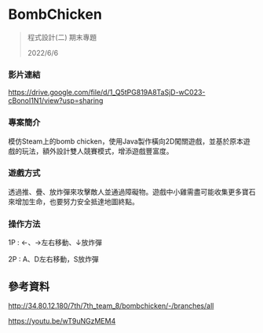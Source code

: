 # BombChicken

> 程式設計(二) 期末專題
>
> 2022/6/6

### 影片連結

https://drive.google.com/file/d/1_Q5tPG819A8TaSjD-wC023-cBonoI1N1/view?usp=sharing

### 專案簡介

模仿Steam上的bomb chicken，使用Java製作橫向2D闖關遊戲，並基於原本遊戲的玩法，額外設計雙人競賽模式，增添遊戲豐富度。

### 遊戲方式

透過推、疊、放炸彈來攻擊敵人並通過障礙物。遊戲中小雞需盡可能收集更多寶石來增加生命，也要努力安全抵達地圖終點。

### 操作方法

1P : ←、→左右移動、↓放炸彈

2P : A、D左右移動，S放炸彈


## 參考資料

http://34.80.12.180/7th/7th_team_8/bombchicken/-/branches/all

https://youtu.be/wT9uNGzMEM4

